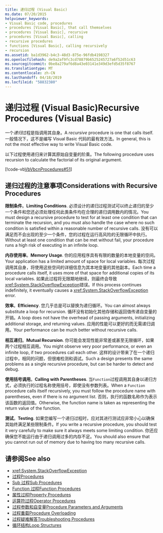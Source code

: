 ```yaml
---
title: 递归过程 (Visual Basic)
ms.date: 07/20/2015
helpviewer_keywords:
- Visual Basic code, procedures
- procedures [Visual Basic], that call themselves
- procedures [Visual Basic], recursive
- procedures [Visual Basic], calling
- recursive procedures
- functions [Visual Basic], calling recursively
- recursion
ms.assetid: ba1d3962-b4c3-48d3-875e-96fdb4198327
ms.openlocfilehash: de9a2af9fc3cd78879b6525245727a6f52d51c63
ms.sourcegitcommit: 0be8a279af6d8a43e03141e349d3efd5d35f8767
ms.translationtype: MT
ms.contentlocale: zh-CN
ms.lasthandoff: 04/18/2019
ms.locfileid: "58832380"
---
```

# <a name="recursive-procedures-visual-basic"></a><span data-ttu-id="c5d53-102">递归过程 (Visual Basic)</span><span class="sxs-lookup"><span data-stu-id="c5d53-102">Recursive Procedures (Visual Basic)</span></span>
<span data-ttu-id="c5d53-103">一个*递归*过程是指调用其自身。</span><span class="sxs-lookup"><span data-stu-id="c5d53-103">A *recursive* procedure is one that calls itself.</span></span> <span data-ttu-id="c5d53-104">一般情况下，这不是编写 Visual Basic 代码的最有效方法。</span><span class="sxs-lookup"><span data-stu-id="c5d53-104">In general, this is not the most effective way to write Visual Basic code.</span></span>  
  
 <span data-ttu-id="c5d53-105">以下过程使用递归来计算其原始自变量的阶乘。</span><span class="sxs-lookup"><span data-stu-id="c5d53-105">The following procedure uses recursion to calculate the factorial of its original argument.</span></span>  
  
 [!code-vb[VbVbcnProcedures#51](~/samples/snippets/visualbasic/VS_Snippets_VBCSharp/VbVbcnProcedures/VB/Class1.vb#51)]  
  
## <a name="considerations-with-recursive-procedures"></a><span data-ttu-id="c5d53-106">递归过程的注意事项</span><span class="sxs-lookup"><span data-stu-id="c5d53-106">Considerations with Recursive Procedures</span></span>  
 <span data-ttu-id="c5d53-107">**限制条件**。</span><span class="sxs-lookup"><span data-stu-id="c5d53-107">**Limiting Conditions**.</span></span> <span data-ttu-id="c5d53-108">必须设计的递归过程测试可以终止递归的至少一个条件和您还必须处理任何此类条件均在合理的递归调用数内的情况。</span><span class="sxs-lookup"><span data-stu-id="c5d53-108">You must design a recursive procedure to test for at least one condition that can terminate the recursion, and you must also handle the case where no such condition is satisfied within a reasonable number of recursive calls.</span></span> <span data-ttu-id="c5d53-109">没有可以满足而不会出现的至少一个条件，您的过程在运行高风险的无限循环中执行。</span><span class="sxs-lookup"><span data-stu-id="c5d53-109">Without at least one condition that can be met without fail, your procedure runs a high risk of executing in an infinite loop.</span></span>  
  
 <span data-ttu-id="c5d53-110">**内存使用率**。</span><span class="sxs-lookup"><span data-stu-id="c5d53-110">**Memory Usage**.</span></span> <span data-ttu-id="c5d53-111">你的应用程序具有有限的数量的本地变量的空间。</span><span class="sxs-lookup"><span data-stu-id="c5d53-111">Your application has a limited amount of space for local variables.</span></span> <span data-ttu-id="c5d53-112">每次过程调用其自身，将使用这些空间的详细信息为其本地变量的其他副本。</span><span class="sxs-lookup"><span data-stu-id="c5d53-112">Each time a procedure calls itself, it uses more of that space for additional copies of its local variables.</span></span> <span data-ttu-id="c5d53-113">如果此过程将无限期地继续，则最终会导致<xref:System.StackOverflowException>错误。</span><span class="sxs-lookup"><span data-stu-id="c5d53-113">If this process continues indefinitely, it eventually causes a <xref:System.StackOverflowException> error.</span></span>  
  
 <span data-ttu-id="c5d53-114">**效率**。</span><span class="sxs-lookup"><span data-stu-id="c5d53-114">**Efficiency**.</span></span> <span data-ttu-id="c5d53-115">您几乎总是可以替换为递归循环。</span><span class="sxs-lookup"><span data-stu-id="c5d53-115">You can almost always substitute a loop for recursion.</span></span> <span data-ttu-id="c5d53-116">循环没有初始化其他存储和返回值传递自变量的开销。</span><span class="sxs-lookup"><span data-stu-id="c5d53-116">A loop does not have the overhead of passing arguments, initializing additional storage, and returning values.</span></span> <span data-ttu-id="c5d53-117">应用的性能可以更好的而无需递归调用。</span><span class="sxs-lookup"><span data-stu-id="c5d53-117">Your performance can be much better without recursive calls.</span></span>  
  
 <span data-ttu-id="c5d53-118">**相互递归**。</span><span class="sxs-lookup"><span data-stu-id="c5d53-118">**Mutual Recursion**.</span></span> <span data-ttu-id="c5d53-119">你可能会发现性能非常差或甚至无限循环，如果两个过程相互调用。</span><span class="sxs-lookup"><span data-stu-id="c5d53-119">You might observe very poor performance, or even an infinite loop, if two procedures call each other.</span></span> <span data-ttu-id="c5d53-120">这样的设计带来了在一个递归过程中，相同的问题，但很难检测和调试。</span><span class="sxs-lookup"><span data-stu-id="c5d53-120">Such a design presents the same problems as a single recursive procedure, but can be harder to detect and debug.</span></span>  
  
 <span data-ttu-id="c5d53-121">**使用括号调用**。</span><span class="sxs-lookup"><span data-stu-id="c5d53-121">**Calling with Parentheses**.</span></span> <span data-ttu-id="c5d53-122">当`Function`过程调用其自身以递归方式，必须执行的过程名称使用括号，即使没有参数列表。</span><span class="sxs-lookup"><span data-stu-id="c5d53-122">When a `Function` procedure calls itself recursively, you must follow the procedure name with parentheses, even if there is no argument list.</span></span> <span data-ttu-id="c5d53-123">否则，执行的函数名称作为表示该函数的返回值。</span><span class="sxs-lookup"><span data-stu-id="c5d53-123">Otherwise, the function name is taken as representing the return value of the function.</span></span>  
  
 <span data-ttu-id="c5d53-124">**测试**。</span><span class="sxs-lookup"><span data-stu-id="c5d53-124">**Testing**.</span></span> <span data-ttu-id="c5d53-125">如果您编写一个递归过程时，应对其进行测试应非常小心以确保其始终满足某些限制条件。</span><span class="sxs-lookup"><span data-stu-id="c5d53-125">If you write a recursive procedure, you should test it very carefully to make sure it always meets some limiting condition.</span></span> <span data-ttu-id="c5d53-126">你还应确保您不能运行由于递归调用过多的内存不足。</span><span class="sxs-lookup"><span data-stu-id="c5d53-126">You should also ensure that you cannot run out of memory due to having too many recursive calls.</span></span>  
  
## <a name="see-also"></a><span data-ttu-id="c5d53-127">请参阅</span><span class="sxs-lookup"><span data-stu-id="c5d53-127">See also</span></span>

- <xref:System.StackOverflowException>
- [<span data-ttu-id="c5d53-128">过程</span><span class="sxs-lookup"><span data-stu-id="c5d53-128">Procedures</span></span>](./index.md)
- [<span data-ttu-id="c5d53-129">Sub 过程</span><span class="sxs-lookup"><span data-stu-id="c5d53-129">Sub Procedures</span></span>](./sub-procedures.md)
- [<span data-ttu-id="c5d53-130">Function 过程</span><span class="sxs-lookup"><span data-stu-id="c5d53-130">Function Procedures</span></span>](./function-procedures.md)
- [<span data-ttu-id="c5d53-131">属性过程</span><span class="sxs-lookup"><span data-stu-id="c5d53-131">Property Procedures</span></span>](./property-procedures.md)
- [<span data-ttu-id="c5d53-132">运算符过程</span><span class="sxs-lookup"><span data-stu-id="c5d53-132">Operator Procedures</span></span>](./operator-procedures.md)
- [<span data-ttu-id="c5d53-133">过程参数和自变量</span><span class="sxs-lookup"><span data-stu-id="c5d53-133">Procedure Parameters and Arguments</span></span>](./procedure-parameters-and-arguments.md)
- [<span data-ttu-id="c5d53-134">过程重载</span><span class="sxs-lookup"><span data-stu-id="c5d53-134">Procedure Overloading</span></span>](./procedure-overloading.md)
- [<span data-ttu-id="c5d53-135">过程疑难解答</span><span class="sxs-lookup"><span data-stu-id="c5d53-135">Troubleshooting Procedures</span></span>](./troubleshooting-procedures.md)
- [<span data-ttu-id="c5d53-136">循环结构</span><span class="sxs-lookup"><span data-stu-id="c5d53-136">Loop Structures</span></span>](../../../../visual-basic/programming-guide/language-features/control-flow/loop-structures.md)
